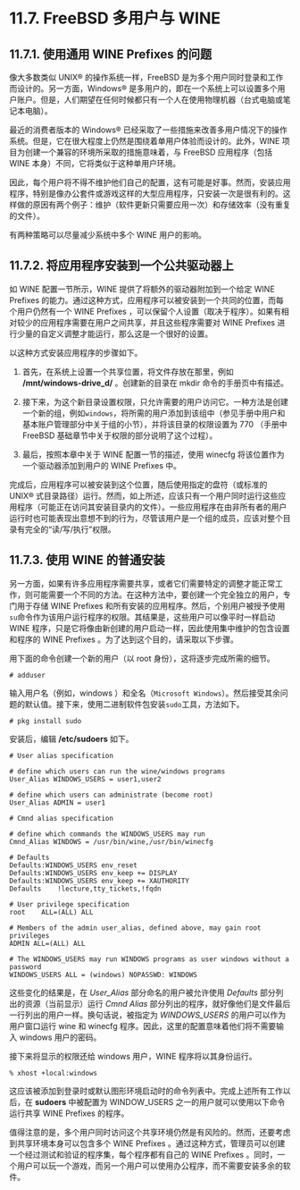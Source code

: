 # 11.7. FreeBSD 多用户与 WINE

## 11.7.1. 使用通用 WINE Prefixes 的问题
像大多数类似 UNIX® 的操作系统一样，FreeBSD 是为多个用户同时登录和工作而设计的。另一方面，Windows® 是多用户的，即在一个系统上可以设置多个用户账户。但是，人们期望在任何时候都只有一个人在使用物理机器（台式电脑或笔记本电脑）。

最近的消费者版本的 Windows® 已经采取了一些措施来改善多用户情况下的操作系统。但是，它在很大程度上仍然是围绕着单用户体验而设计的。此外，WINE 项目为创建一个兼容的环境所采取的措施意味着，与 FreeBSD 应用程序（包括 WINE 本身）不同，它将类似于这种单用户环境。

因此，每个用户将不得不维护他们自己的配置，这有可能是好事。然而，安装应用程序，特别是像办公套件或游戏这样的大型应用程序，只安装一次是很有利的。这样做的原因有两个例子：维护（软件更新只需要应用一次）和存储效率（没有重复的文件）。

有两种策略可以尽量减少系统中多个 WINE 用户的影响。

## 11.7.2. 将应用程序安装到一个公共驱动器上
如 WINE 配置一节所示，WINE 提供了将额外的驱动器附加到一个给定 WINE Prefixes 的能力。通过这种方式，应用程序可以被安装到一个共同的位置，而每个用户仍然有一个 WINE Prefixes ，可以保留个人设置（取决于程序）。如果有相对较少的应用程序需要在用户之间共享，并且这些程序需要对 WINE Prefixes 进行少量的自定义调整才能运行，那么这是一个很好的设置。

以这种方式安装应用程序的步骤如下。

1. 首先，在系统上设置一个共享位置，将文件存放在那里，例如 **/mnt/windows-drive_d/** 。创建新的目录在 mkdir 命令的手册页中有描述。

2. 接下来，为这个新目录设置权限，只允许需要的用户访问它。一种方法是创建一个新的组，例如`windows`，将所需的用户添加到该组中（参见手册中用户和基本账户管理部分中关于组的小节），并将该目录的权限设置为 770 （手册中 FreeBSD 基础章节中关于权限的部分说明了这个过程）。

3. 最后，按照本章中关于 WINE 配置一节的描述，使用 winecfg 将该位置作为一个驱动器添加到用户的 WINE Prefixes 中。

完成后，应用程序可以被安装到这个位置，随后使用指定的盘符（或标准的 UNIX® 式目录路径）运行。然而，如上所述，应该只有一个用户同时运行这些应用程序（可能正在访问其安装目录内的文件）。一些应用程序在由非所有者的用户运行时也可能表现出意想不到的行为，尽管该用户是一个组的成员，应该对整个目录有完全的“读/写/执行”权限。

## 11.7.3. 使用 WINE 的普通安装
另一方面，如果有许多应用程序需要共享，或者它们需要特定的调整才能正常工作，则可能需要一个不同的方法。在这种方法中，要创建一个完全独立的用户，专门用于存储 WINE Prefixes 和所有安装的应用程序。然后，个别用户被授予使用`su`命令作为该用户运行程序的权限。其结果是，这些用户可以像平时一样启动 WINE 程序，只是它将像由新创建的用户启动一样，因此使用集中维护的包含设置和程序的 WINE Prefixes 。为了达到这个目的，请采取以下步骤。

用下面的命令创建一个新的用户（以 root 身份），这将逐步完成所需的细节。
```
# adduser
```
输入用户名（例如，windows ）和全名（`Microsoft Windows`）。然后接受其余问题的默认值。接下来，使用二进制软件包安装`sudo`工具，方法如下。
```
# pkg install sudo
```
安装后，编辑 **/etc/sudoers** 如下。
```
# User alias specification

# define which users can run the wine/windows programs
User_Alias WINDOWS_USERS = user1,user2

# define which users can administrate (become root)
User_Alias ADMIN = user1

# Cmnd alias specification

# define which commands the WINDOWS_USERS may run
Cmnd_Alias WINDOWS = /usr/bin/wine,/usr/bin/winecfg

# Defaults
Defaults:WINDOWS_USERS env_reset
Defaults:WINDOWS_USERS env_keep += DISPLAY
Defaults:WINDOWS_USERS env_keep += XAUTHORITY
Defaults    !lecture,tty_tickets,!fqdn

# User privilege specification
root    ALL=(ALL) ALL

# Members of the admin user_alias, defined above, may gain root privileges
ADMIN ALL=(ALL) ALL

# The WINDOWS_USERS may run WINDOWS programs as user windows without a password
WINDOWS_USERS ALL = (windows) NOPASSWD: WINDOWS
```
这些变化的结果是，在 *User_Alias* 部分命名的用户被允许使用 *Defaults* 部分列出的资源（当前显示）运行 *Cmnd Alias* 部分列出的程序，就好像他们是文件最后一行列出的用户一样。换句话说，被指定为 *WINDOWS_USERS* 的用户可以作为用户窗口运行 wine 和 winecfg 程序。因此，这里的配置意味着他们将不需要输入 windows 用户的密码。

接下来将显示的权限还给 windows 用户，WINE 程序将以其身份运行。
```
% xhost +local:windows
```
这应该被添加到登录时或默认图形环境启动时的命令列表中。完成上述所有工作以后，在 **sudoers** 中被配置为 WINDOW_USERS 之一的用户就可以使用以下命令运行共享 WINE Prefixes 的程序。

值得注意的是，多个用户同时访问这个共享环境仍然是有风险的。然而，还要考虑到共享环境本身可以包含多个 WINE Prefixes 。通过这种方式，管理员可以创建一个经过测试和验证的程序集，每个程序都有自己的 WINE Prefixes 。同时，一个用户可以玩一个游戏，而另一个用户可以使用办公程序，而不需要安装多余的软件。
